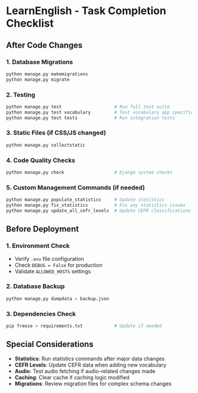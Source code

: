 # LearnEnglish - Task Completion Checklist

## After Code Changes

### 1. Database Migrations
```bash
python manage.py makemigrations
python manage.py migrate
```

### 2. Testing
```bash
python manage.py test                    # Run full test suite
python manage.py test vocabulary         # Test vocabulary app specifically
python manage.py test tests              # Run integration tests
```

### 3. Static Files (if CSS/JS changed)
```bash
python manage.py collectstatic
```

### 4. Code Quality Checks
```bash
python manage.py check                   # Django system checks
```

### 5. Custom Management Commands (if needed)
```bash
python manage.py populate_statistics     # Update statistics
python manage.py fix_statistics          # Fix any statistics issues
python manage.py update_all_cefr_levels  # Update CEFR classifications
```

## Before Deployment

### 1. Environment Check
- Verify `.env` file configuration
- Check `DEBUG = False` for production
- Validate `ALLOWED_HOSTS` settings

### 2. Database Backup
```bash
python manage.py dumpdata > backup.json
```

### 3. Dependencies Check
```bash
pip freeze > requirements.txt            # Update if needed
```

## Special Considerations
- **Statistics**: Run statistics commands after major data changes
- **CEFR Levels**: Update CEFR data when adding new vocabulary
- **Audio**: Test audio fetching if audio-related changes made
- **Caching**: Clear cache if caching logic modified
- **Migrations**: Review migration files for complex schema changes